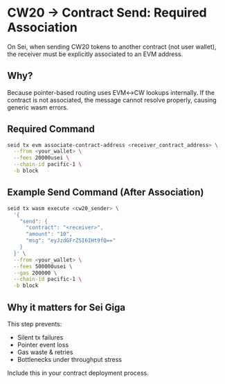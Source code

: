 # CW20 → Contract Send: Required Association

On Sei, when sending CW20 tokens to another contract (not user wallet), the receiver must be explicitly associated to an EVM address.

## Why?
Because pointer-based routing uses EVM↔CW lookups internally. If the contract is not associated, the message cannot resolve properly, causing generic wasm errors.

## Required Command
```bash
seid tx evm associate-contract-address <receiver_contract_address> \
  --from <your_wallet> \
  --fees 20000usei \
  --chain-id pacific-1 \
  -b block
```

## Example Send Command (After Association)

```bash
seid tx wasm execute <cw20_sender> \
  '{
    "send": {
      "contract": "<receiver>",
      "amount": "10",
      "msg": "eyJzdGFrZSI6IHt9fQ=="
    }
  }' \
  --from <your_wallet> \
  --fees 500000usei \
  --gas 200000 \
  --chain-id pacific-1 \
  -b block
```

## Why it matters for Sei Giga

This step prevents:

* Silent tx failures
* Pointer event loss
* Gas waste & retries
* Bottlenecks under throughput stress

Include this in your contract deployment process.
